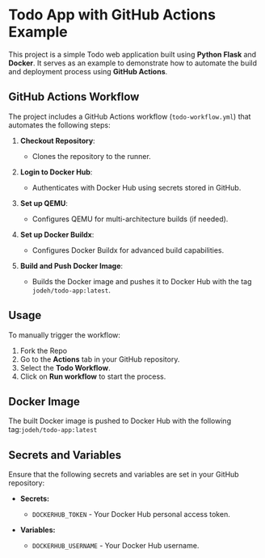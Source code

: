 # Todo App with GitHub Actions Example

This project is a simple Todo web application built using **Python Flask** and **Docker**. It serves as an example to demonstrate how to automate the build and deployment process using **GitHub Actions**.


## GitHub Actions Workflow

The project includes a GitHub Actions workflow (`todo-workflow.yml`) that automates the following steps:

1. **Checkout Repository**:
   - Clones the repository to the runner.

2. **Login to Docker Hub**:
   - Authenticates with Docker Hub using secrets stored in GitHub.

3. **Set up QEMU**:
   - Configures QEMU for multi-architecture builds (if needed).

4. **Set up Docker Buildx**:
   - Configures Docker Buildx for advanced build capabilities.

5. **Build and Push Docker Image**:
   - Builds the Docker image and pushes it to Docker Hub with the tag `jodeh/todo-app:latest`.

## Usage

To manually trigger the workflow:

1. Fork the Repo
2. Go to the **Actions** tab in your GitHub repository.
3. Select the **Todo Workflow**.
4. Click on **Run workflow** to start the process.


## Docker Image

The built Docker image is pushed to Docker Hub with the following tag:`jodeh/todo-app:latest`



## Secrets and Variables

Ensure that the following secrets and variables are set in your GitHub repository:

- **Secrets:**
  - `DOCKERHUB_TOKEN` - Your Docker Hub personal access token.

- **Variables:**
  - `DOCKERHUB_USERNAME` - Your Docker Hub username.




